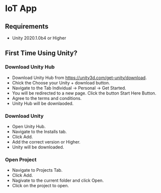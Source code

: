 # IoT App

## Requirements
- Unity 2020.1.0b4 or Higher

## First Time Using Unity?

### Download Unity Hub
- Download Unity Hub from https://unity3d.com/get-unity/download.
- Chick the Choose your Unity + download button.
- Navigate to the Tab Individual -> Personal -> Get Started.
- You will be redirected to a new page. Click the button Start Here Button.
- Agree to the terms and conditions.
- Unity Hub will be downlaoded.

### Download Unity
- Open Unity Hub.
- Navigate to the Installs tab.
- Click Add.
- Add the correct version or Higher.
- Unity will be downloaded.

### Open Project
- Navigate to Projects Tab.
- Click Add.
- Nagivate to the current folder and click Open.
- Click on the project to open.
